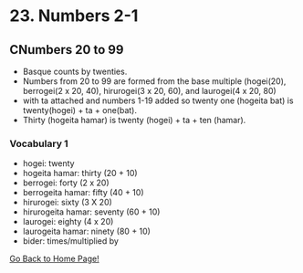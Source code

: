 # 23. Numbers 2-1
## CNumbers 20 to 99
* Basque counts by twenties.
* Numbers from 20 to 99 are formed from the base multiple (hogei(20), berrogei(2 x 20, 40), hirurogei(3 x 20, 60), and laurogei(4 x 20, 80)
* with ta attached and numbers 1-19 added so twenty one (hogeita bat) is twenty(hogei) + ta + one(bat).
* Thirty (hogeita hamar) is twenty (hogei) + ta + ten (hamar).


### Vocabulary 1
* hogei: twenty
* hogeita hamar: thirty (20 + 10)
* berrogei: forty (2 x 20)
* berrogeita hamar: fifty (40 + 10)
* hirurogei: sixty (3 X 20)
* hirurogeita hamar: seventy (60 + 10)
* laurogei: eighty (4 x 20)
* laurogeita hamar: ninety (80 + 10)
* bider: times/multiplied by


[ Go Back to Home Page!](..)
